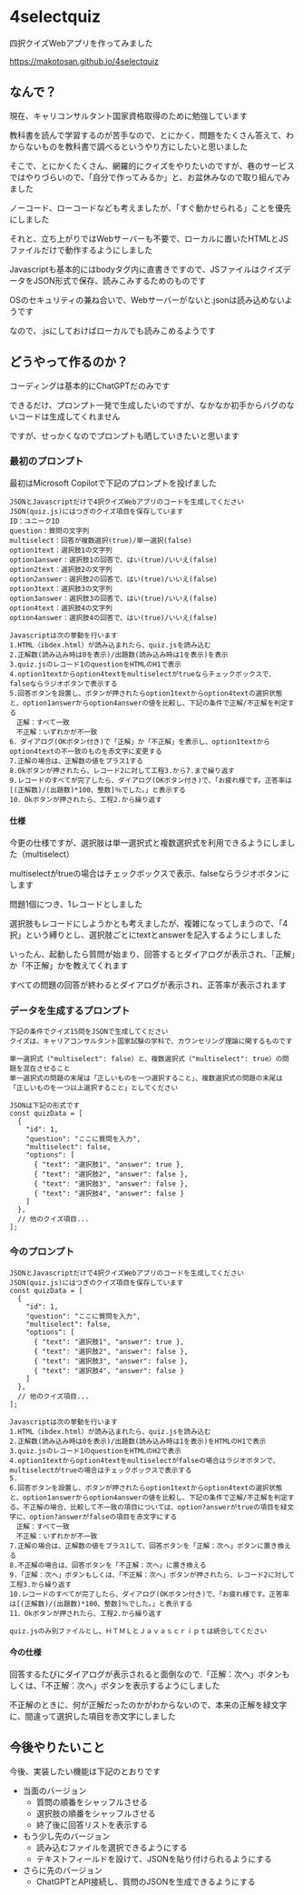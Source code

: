 # 4selectquiz
四択クイズWebアプリを作ってみました

https://makotosan.github.io/4selectquiz

## なんで？
現在、キャリコンサルタント国家資格取得のために勉強しています

教科書を読んで学習するのが苦手なので、とにかく、問題をたくさん答えて、わからないものを教科書で調べるというやり方にしたいと思いました

そこで、とにかくたくさん、網羅的にクイズをやりたいのですが、巷のサービスではやりづらいので、「自分で作ってみるか」と、お盆休みなので取り組んでみました

ノーコード、ローコードなども考えましたが、「すぐ動かせられる」ことを優先にしました

それと、立ち上がりではWebサーバーも不要で、ローカルに置いたHTMLとJSファイルだけで動作するようにしました

Javascriptも基本的にはbodyタグ内に直書きですので、JSファイルはクイズデータをJSON形式で保存、読みこみするためのものです

OSのセキュリティの兼ね合いで、Webサーバーがないと.jsonは読み込めないようです

なので、.jsにしておけばローカルでも読みこめるようです

## どうやって作るのか？
コーディングは基本的にChatGPTだのみです

できるだけ、プロンプト一発で生成したいのですが、なかなか初手からバグのないコードは生成してくれません

ですが、せっかくなのでプロンプトも晒していきたいと思います

### 最初のプロンプト
最初はMicrosoft Copilotで下記のプロンプトを投げました
```
JSONとJavascriptだけで4択クイズWebアプリのコードを生成してください
JSON(quiz.js)にはつぎのクイズ項目を保存しています
ID：ユニークID
question：質問の文字列
multiselect：回答が複数選択(true)/単一選択(false)
option1text：選択肢1の文字列
option1answer：選択肢1の回答で、はい(true)/いいえ(false)
option2text：選択肢2の文字列
option2answer：選択肢2の回答で、はい(true)/いいえ(false)
option3text：選択肢3の文字列
option3answer：選択肢3の回答で、はい(true)/いいえ(false)
option4text：選択肢4の文字列
option4answer：選択肢4の回答で、はい(true)/いいえ(false)

Javascriptは次の挙動を行います
1.HTML（ibdex.html）が読み込まれたら、quiz.jsを読み込む
2.正解数(読み込み時は0を表示)/出題数(読み込み時は1を表示)を表示
3.quiz.jsのレコード1のquestionをHTMLのH1で表示
4.option1textからoption4textをmultiselectがtrueならチェックボックスで、falseならラジオボタンで表示する
5.回答ボタンを設置し、ボタンが押されたらoption1textからoption4textの選択状態と、option1answerからoption4answerの値を比較し、下記の条件で正解/不正解を判定する
　正解：すべて一致
　不正解：いずれかが不一致
6．ダイアログ(OKボタン付き)で「正解」か「不正解」を表示し、option1textからoption4textの不一致のものを赤文字に変更する
7.正解の場合は、正解数の値をプラス1する
8.Okボタンが押されたら、レコード2に対して工程3.から7.まで繰り返す
9.レコードのすべてが完了したら、ダイアログ(OKボタン付き)で、「お疲れ様です。正答率は[(正解数)/(出題数)*100、整数]％でした。」と表示する
10．Okボタンが押されたら、工程2.から繰り返す
```
#### 仕様
今更の仕様ですが、選択肢は単一選択式と複数選択式を利用できるようにしました（multiselect）

multiselectがtrueの場合はチェックボックスで表示、falseならラジオボタンにします

問題1個につき、1レコードとしました

選択肢もレコードにしようかとも考えましたが、複雑になってしまうので、「4択」という縛りとし、選択肢ごとにtextとanswerを記入するようにしました

いったん、起動したら質問が始まり、回答するとダイアログが表示され、「正解」か「不正解」かを教えてくれます

すべての問題の回答が終わるとダイアログが表示され、正答率が表示されます

### データを生成するプロンプト


```
下記の条件でクイズ15問をJSONで生成してください
クイズは、キャリアコンサルタント国家試験の学科で、カウンセリング理論に関するものです

単一選択式（"multiselect": false）と、複数選択式（"multiselect": true）の問題を混在させること
単一選択式の問題の末尾は「正しいものを一つ選択すること」、複数選択式の問題の末尾は「正しいものを一つ以上選択すること」としてください

JSONは下記の形式です
const quizData = [
  {
    "id": 1,
    "question": "ここに質問を入力",
    "multiselect": false,
    "options": [
      { "text": "選択肢1", "answer": true },
      { "text": "選択肢2", "answer": false },
      { "text": "選択肢3", "answer": false },
      { "text": "選択肢4", "answer": false }
    ]
  },
  // 他のクイズ項目...
];

```

### 今のプロンプト


```
JSONとJavascriptだけで4択クイズWebアプリのコードを生成してください
JSON(quiz.js)にはつぎのクイズ項目を保存しています
const quizData = [
  {
    "id": 1,
    "question": "ここに質問を入力",
    "multiselect": false,
    "options": [
      { "text": "選択肢1", "answer": true },
      { "text": "選択肢2", "answer": false },
      { "text": "選択肢3", "answer": false },
      { "text": "選択肢4", "answer": false }
    ]
  },
  // 他のクイズ項目...
];

Javascriptは次の挙動を行います
1.HTML（ibdex.html）が読み込まれたら、quiz.jsを読み込む
2.正解数(読み込み時は0を表示)/出題数(読み込み時は1を表示)をHTMLのH1で表示
3.quiz.jsのレコード1のquestionをHTMLのH2で表示
4.option1textからoption4textをmultiselectがfalseの場合はラジオボタンで、multiselectがtrueの場合はチェックボックスで表示する
5.
6.回答ボタンを設置し、ボタンが押されたらoption1textからoption4textの選択状態と、option1answerからoption4answerの値を比較し、下記の条件で正解/不正解を判定する。不正解の場合、比較して不一致の項目については、option?answerがtrueの項目を緑文字に、option?answerがfalseの項目を赤文字にする
　正解：すべて一致
　不正解：いずれかが不一致
7.正解の場合は、正解数の値をプラス1して、回答ボタンを「正解：次へ」ボタンに置き換える
8.不正解の場合は、回答ボタンを「不正解：次へ」に置き換える
9.「正解：次へ」ボタンもしくは、「不正解：次へ」ボタンが押されたら、レコード2に対して工程3.から繰り返す
10.レコードのすべてが完了したら、ダイアログ(OKボタン付き)で、「お疲れ様です。正答率は[(正解数)/(出題数)*100、整数]％でした。」と表示する
11．Okボタンが押されたら、工程2.から繰り返す

quiz.jsのみ別ファイルとし、ＨＴＭＬとＪａｖａｓｃｒｉｐｔは統合してください
```

#### 今の仕様

回答するたびにダイアログが表示されると面倒なので.「正解：次へ」ボタンもしくは、「不正解：次へ」ボタンを表示するようにしました

不正解のときに、何が正解だったのかがわからないので、本来の正解を緑文字に、間違って選択した項目を赤文字にしました

## 今後やりたいこと

今後、実装したい機能は下記のとおりです

- 当面のバージョン
  - 質問の順番をシャッフルさせる
  - 選択肢の順番をシャッフルさせる
  - 終了後に回答リストを表示する
- もう少し先のバージョン
  - 読み込むファイルを選択できるようにする
  - テキストフィールドを設けて、JSONを貼り付けられるようにする
- さらに先のバージョン
  - ChatGPTとAPI接続し、質問のJSONを生成できるようにする
  
